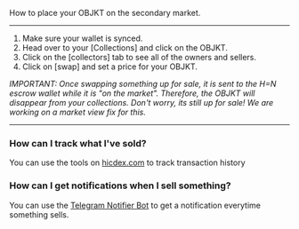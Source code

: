 How to place your OBJKT on the secondary market.

***


1. Make sure your wallet is synced.
2. Head over to your [Collections] and click on the OBJKT.
3. Click on the [collectors] tab to see all of the owners and sellers.
4. Click on [swap] and set a price for your OBJKT.

_IMPORTANT: Once swapping something up for sale, it is sent to the H=N escrow wallet while it is "on the market". Therefore, the OBJKT will disappear from your collections. Don't worry, its still up for sale! We are working on a market view fix for this._


***

### How can I track what I've sold?

You can use the tools on [hicdex.com](hicdex.com) to track transaction history

### How can I get notifications when I sell something?

You can use the [Telegram Notifier Bot](https://tzsnt.fr/) to get a notification everytime something sells.